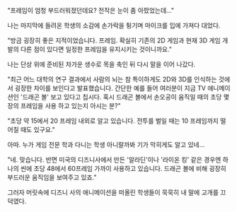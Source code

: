 "프레임이 엄청 부드러워졌던데요? 전작은 눈이 좀 아팠었는데..." 

나는 마지막에 들려온 학생의 소감에 손가락을 튕기며 마이크를 입에 가져다 대었다. 

"방금 굉장히 좋은 지적이었습니다. 프레임. 확실히 기존의 2D 게임과 현재 3D 게임 개발의 다른 점이 있다면 일정한 프레임을 유지시키는 것이니까요." 

나는 단상 위에 준비된 차가운 생수로 목을 축인 뒤 다시 말을 이어 나갔다. 

"최근 어느 대학의 연구 결과에서 사람의 뇌는 참 특이하게도 2D와 3D를 인식하는 것에서 굉장한 차이를 보인다고 발표했습니다. 간단한 예를 들어 여러분이 지금 TV 애니메이션인 '드래곤 볼' 보고 있다고 칩시다. 혹시 드래곤 볼에서 손오공이 움직일 때의 초당 몇장의 프레임을 사용 하고 있는지 아시는 분?" 

"초당 약 15에서 20 프레임 내외로 알고 있습니다. 전투를 벌일 때는 10 프레임까지 떨어질 때도 있구요." 

아따. 누가 게임 전문 학과 다니는 학생 아니랄까봐 기가 막히게도 알고 있네... 

"네. 맞습니다. 반면 미국의 디즈니사에서 만든 '알라딘'이나 '라이온 킹' 같은 경우엔 하나의 씬에 초당 48에서 60프레임 가까이 사용하고 있습니다. 드래곤 볼에 비해 굉장히 부드러운 움직임을 보여주고 있죠." 

그러자 머릿속에 디즈니 사의 애니메이션을 떠올린 학생들이 묵묵히 내 말에 고개를 끄덕였다. 
